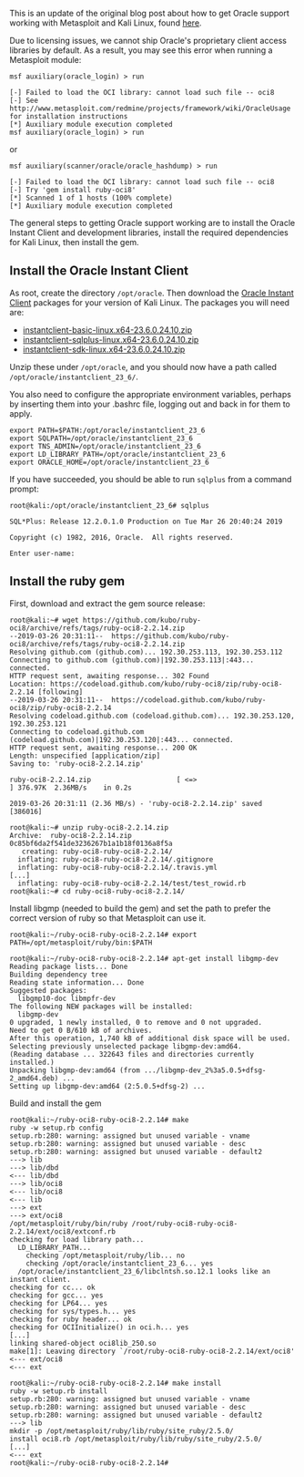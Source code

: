 This is an update of the original blog post about how to get Oracle support working with Metasploit and Kali Linux, found [here](https://leonjza.github.io/blog/2014/08/17/kali-linux-oracle-support/).

Due to licensing issues, we cannot ship Oracle's proprietary client access libraries by default. As a result, you may see this error when running a Metasploit module:

```msf
msf auxiliary(oracle_login) > run

[-] Failed to load the OCI library: cannot load such file -- oci8
[-] See http://www.metasploit.com/redmine/projects/framework/wiki/OracleUsage for installation instructions
[*] Auxiliary module execution completed
msf auxiliary(oracle_login) > run
```
or
```msf
msf auxiliary(scanner/oracle/oracle_hashdump) > run

[-] Failed to load the OCI library: cannot load such file -- oci8
[-] Try 'gem install ruby-oci8'
[*] Scanned 1 of 1 hosts (100% complete)
[*] Auxiliary module execution completed
```

The general steps to getting Oracle support working are to install the Oracle Instant Client and development libraries, install the required dependencies for Kali Linux, then install the gem.

## Install the Oracle Instant Client
As root, create the directory `/opt/oracle`. Then download the [Oracle Instant Client](https://www.oracle.com/database/technologies/instant-client/downloads.html) packages for your version of Kali Linux. The packages you will need are:

* [instantclient-basic-linux.x64-23.6.0.24.10.zip](https://download.oracle.com/otn_software/linux/instantclient/2360000/instantclient-basic-linux.x64-23.6.0.24.10.zip)
* [instantclient-sqlplus-linux.x64-23.6.0.24.10.zip](https://download.oracle.com/otn_software/linux/instantclient/2360000/instantclient-sqlplus-linux.x64-23.6.0.24.10.zip)
* [instantclient-sdk-linux.x64-23.6.0.24.10.zip](https://download.oracle.com/otn_software/linux/instantclient/2360000/instantclient-sdk-linux.x64-23.6.0.24.10.zip)

Unzip these under `/opt/oracle`, and you should now have a path called `/opt/oracle/instantclient_23_6/`.

You also need to configure the appropriate environment variables, perhaps by inserting them into your .bashrc file, logging out and back in for them to apply.

```
export PATH=$PATH:/opt/oracle/instantclient_23_6
export SQLPATH=/opt/oracle/instantclient_23_6
export TNS_ADMIN=/opt/oracle/instantclient_23_6
export LD_LIBRARY_PATH=/opt/oracle/instantclient_23_6
export ORACLE_HOME=/opt/oracle/instantclient_23_6
```

If you have succeeded, you should be able to run `sqlplus` from a command prompt:
```
root@kali:/opt/oracle/instantclient_23_6# sqlplus

SQL*Plus: Release 12.2.0.1.0 Production on Tue Mar 26 20:40:24 2019

Copyright (c) 1982, 2016, Oracle.  All rights reserved.

Enter user-name:
```

## Install the ruby gem

First, download and extract the gem source release:

```
root@kali:~# wget https://github.com/kubo/ruby-oci8/archive/refs/tags/ruby-oci8-2.2.14.zip
--2019-03-26 20:31:11--  https://github.com/kubo/ruby-oci8/archive/refs/tags/ruby-oci8-2.2.14.zip
Resolving github.com (github.com)... 192.30.253.113, 192.30.253.112
Connecting to github.com (github.com)|192.30.253.113|:443... connected.
HTTP request sent, awaiting response... 302 Found
Location: https://codeload.github.com/kubo/ruby-oci8/zip/ruby-oci8-2.2.14 [following]
--2019-03-26 20:31:11--  https://codeload.github.com/kubo/ruby-oci8/zip/ruby-oci8-2.2.14
Resolving codeload.github.com (codeload.github.com)... 192.30.253.120, 192.30.253.121
Connecting to codeload.github.com (codeload.github.com)|192.30.253.120|:443... connected.
HTTP request sent, awaiting response... 200 OK
Length: unspecified [application/zip]
Saving to: 'ruby-oci8-2.2.14.zip'

ruby-oci8-2.2.14.zip                     [ <=>                                                                ] 376.97K  2.36MB/s    in 0.2s    

2019-03-26 20:31:11 (2.36 MB/s) - 'ruby-oci8-2.2.14.zip' saved [386016]

root@kali:~# unzip ruby-oci8-2.2.14.zip 
Archive:  ruby-oci8-2.2.14.zip
0c85bf6da2f541de3236267b1a1b18f0136a8f5a
   creating: ruby-oci8-ruby-oci8-2.2.14/
  inflating: ruby-oci8-ruby-oci8-2.2.14/.gitignore  
  inflating: ruby-oci8-ruby-oci8-2.2.14/.travis.yml 
[...]
  inflating: ruby-oci8-ruby-oci8-2.2.14/test/test_rowid.rb
root@kali:~# cd ruby-oci8-ruby-oci8-2.2.14/
```

Install libgmp (needed to build the gem) and set the path to prefer the correct version of ruby so that Metasploit can use it.

```
root@kali:~/ruby-oci8-ruby-oci8-2.2.14# export PATH=/opt/metasploit/ruby/bin:$PATH

root@kali:~/ruby-oci8-ruby-oci8-2.2.14# apt-get install libgmp-dev
Reading package lists... Done
Building dependency tree
Reading state information... Done
Suggested packages:
  libgmp10-doc libmpfr-dev
The following NEW packages will be installed:
  libgmp-dev
0 upgraded, 1 newly installed, 0 to remove and 0 not upgraded.
Need to get 0 B/610 kB of archives.
After this operation, 1,740 kB of additional disk space will be used.
Selecting previously unselected package libgmp-dev:amd64.
(Reading database ... 322643 files and directories currently installed.)
Unpacking libgmp-dev:amd64 (from .../libgmp-dev_2%3a5.0.5+dfsg-2_amd64.deb) ...
Setting up libgmp-dev:amd64 (2:5.0.5+dfsg-2) ...
```

Build and install the gem

```
root@kali:~/ruby-oci8-ruby-oci8-2.2.14# make
ruby -w setup.rb config
setup.rb:280: warning: assigned but unused variable - vname
setup.rb:280: warning: assigned but unused variable - desc
setup.rb:280: warning: assigned but unused variable - default2
---> lib
---> lib/dbd
<--- lib/dbd
---> lib/oci8
<--- lib/oci8
<--- lib
---> ext
---> ext/oci8
/opt/metasploit/ruby/bin/ruby /root/ruby-oci8-ruby-oci8-2.2.14/ext/oci8/extconf.rb
checking for load library path...
  LD_LIBRARY_PATH...
    checking /opt/metasploit/ruby/lib... no
    checking /opt/oracle/instantclient_23_6... yes
  /opt/oracle/instantclient_23_6/libclntsh.so.12.1 looks like an instant client.
checking for cc... ok
checking for gcc... yes
checking for LP64... yes
checking for sys/types.h... yes
checking for ruby header... ok
checking for OCIInitialize() in oci.h... yes
[...]
linking shared-object oci8lib_250.so
make[1]: Leaving directory `/root/ruby-oci8-ruby-oci8-2.2.14/ext/oci8'
<--- ext/oci8
<--- ext

root@kali:~/ruby-oci8-ruby-oci8-2.2.14# make install
ruby -w setup.rb install
setup.rb:280: warning: assigned but unused variable - vname
setup.rb:280: warning: assigned but unused variable - desc
setup.rb:280: warning: assigned but unused variable - default2
---> lib
mkdir -p /opt/metasploit/ruby/lib/ruby/site_ruby/2.5.0/
install oci8.rb /opt/metasploit/ruby/lib/ruby/site_ruby/2.5.0/
[...]
<--- ext
root@kali:~/ruby-oci8-ruby-oci8-2.2.14#
```
